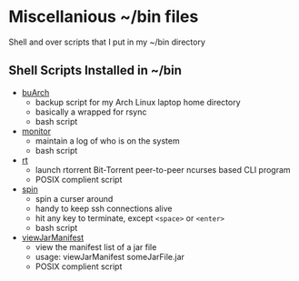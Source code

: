 # Miscellanious ~/bin files
Shell and over scripts that I put in my ~/bin directory

## Shell Scripts Installed in ~/bin
* [buArch](buArch)
  * backup script for my Arch Linux laptop home directory
  * basically a wrapped for rsync
  * bash script
* [monitor](monitor)
  * maintain a log of who is on the system
  * bash script
* [rt](rt)
  * launch rtorrent Bit-Torrent peer-to-peer ncurses based CLI program
  * POSIX complient script
* [spin](spin)
  * spin a curser around
  * handy to keep ssh connections alive
  * hit any key to terminate, except `<space>` or `<enter>`
  * bash script
* [viewJarManifest](viewJarManifest)
  * view the manifest list of a jar file
  * usage: viewJarManifest someJarFile.jar
  * POSIX complient script
